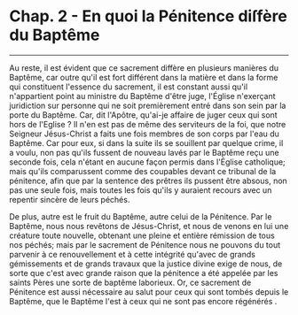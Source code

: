 # Chap. 2 - En quoi la Pénitence diſfère du Baptême

***

Au reste, il est évident que ce sacrement diffère en plusieurs manières du Baptême, car outre qu'il est fort différent dans la matière et dans la forme qui constituent l'essence du sacrement, il est constant aussi qu'il n'appartient point au ministre du Baptême d'être juge, l'Église n'exerçant juridiction sur personne qui ne soit premièrement entré dans son sein par la porte du Baptême. Car, dit l'Apôtre, qu'ai-je affaire de juger ceux qui sont hors de l'Eglise ? Il n'en est pas de même des serviteurs de la foi, que notre Seigneur Jésus-Christ a faits une fois membres de son corps par l'eau du Baptême. Car pour eux, si dans la suite ils se souillent par quelque crime, il a voulu, non pas qu'ils fussent de nouveau lavés par le Baptême reçu une seconde fois, cela n'étant en aucune façon permis dans l'Église catholique; mais qu'ils comparussent comme des coupables devant ce tribunal de la pénitence, afin que par la sentence des prêtres ils pussent être absous, non pas une seule fois, mais toutes les fois qu'ils y auraient recours avec un repentir sincère de leurs péchés. 

De plus, autre est le fruit du Baptême, autre celui de la Pénitence. Par le Baptême, nous nous revêtons de Jésus-Christ, et nous de venons en lui une créature toute nouvelle, obtenant une pleine et entière rémission de tous nos péchés; mais par le sacrement de Pénitence nous ne pouvons du tout parvenir à ce renouvellement et à cette intégrité qu'avec de grands gémissements et de grands travaux que la justice divine exige de nous, de sorte que c'est avec grande raison que la pénitence a été appelée par les saints Pères une sorte de baptême laborieux. Or, ce sacrement de Pénitence est aussi nécessaire au salut pour ceux qui sont tombés depuis le Baptême, que le Baptême l'est à ceux qui ne sont pas encore régénérés .

